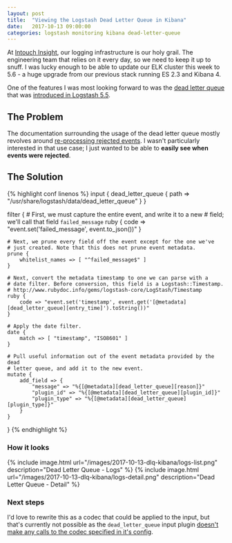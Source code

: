 ```yaml
---
layout: post
title:  "Viewing the Logstash Dead Letter Queue in Kibana"
date:   2017-10-13 09:00:00
categories: logstash monitoring kibana dead-letter-queue
---
```


At [Intouch Insight][intouch], our logging infrastructure is our holy
grail. The engineering team that relies on it every day, so we need to keep
it up to snuff. I was lucky enough to be able to update our ELK cluster
this week to 5.6 - a huge upgrade from our previous stack running ES 2.3
and Kibana 4.

One of the features I was most looking forward to was the [dead letter
queue][dlq] that was [introduced in Logstash 5.5][dlq-blog].

## The Problem
The documentation surrounding the usage of the dead letter queue mostly
revolves around [re-processing rejected events][reprocessing]. I wasn't
particularly interested in that use case; I just wanted to be able to
**easily see when events were rejected**.

## The Solution
{% highlight conf linenos %}
input {
    dead_letter_queue {
        path => "/usr/share/logstash/data/dead_letter_queue"
    }
}

filter {
    # First, we must capture the entire event, and write it to a new
    # field; we'll call that field `failed_message`
    ruby {
        code => "event.set('failed_message', event.to_json())"
    }

    # Next, we prune every field off the event except for the one we've
    # just created. Note that this does not prune event metadata.
    prune {
        whitelist_names => [ "^failed_message$" ]
    }

    # Next, convert the metadata timestamp to one we can parse with a
    # date filter. Before conversion, this field is a Logstash::Timestamp.
    # http://www.rubydoc.info/gems/logstash-core/LogStash/Timestamp
    ruby {
        code => "event.set('timestamp', event.get('[@metadata][dead_letter_queue][entry_time]').toString())"
    }

    # Apply the date filter.
    date {
        match => [ "timestamp", "ISO8601" ]
    }

    # Pull useful information out of the event metadata provided by the dead
    # letter queue, and add it to the new event.
    mutate {
        add_field => {
            "message" => "%{[@metadata][dead_letter_queue][reason]}"
            "plugin_id" => "%{[@metadata][dead_letter_queue][plugin_id]}"
            "plugin_type" => "%{[@metadata][dead_letter_queue][plugin_type]}"
        }
    }
}
{% endhighlight %}

### How it looks
{% include image.html url="/images/2017-10-13-dlq-kibana/logs-list.png" description="Dead Letter Queue - Logs" %}
{% include image.html url="/images/2017-10-13-dlq-kibana/logs-detail.png" description="Dead Letter Queue - Detail" %}

### Next steps
I'd love to rewrite this as a codec that could be applied to the input,
but that's currently not possible as the `dead_letter_queue` input plugin
[doesn't make any calls to the codec specified in it's config][codec-issue].

[intouch]:      https://www.intouchinsight.com
[dlq]:          https://www.elastic.co/guide/en/logstash/current/dead-letter-queues.html
[dlq-blog]:     https://www.elastic.co/blog/logstash-lines-2017-05-16
[reprocessing]: https://www.elastic.co/guide/en/logstash/5.6/dead-letter-queues.html#dlq-example
[codec-issue]:  https://github.com/logstash-plugins/logstash-input-dead_letter_queue/issues/15
